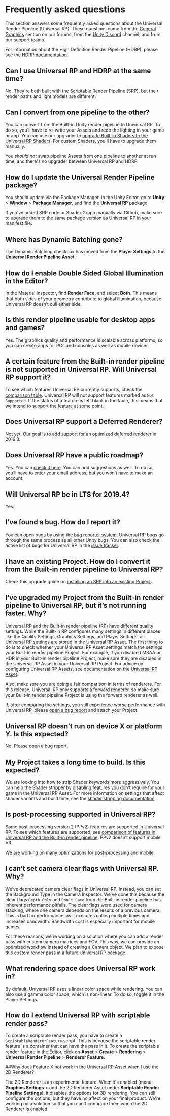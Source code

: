 # Frequently asked questions
This section answers some frequently asked questions about the Universal Render Pipeline (Universal RP). These questions come from the [General Graphics](https://forum.unity.com/forums/general-graphics.76/) section on our forums, from the [Unity Discord](https://discord.gg/unity) channel, and from our support teams.

For information about the High Definition Render Pipeline (HDRP), please see the [HDRP documentation](https://github.com/Unity-Technologies/ScriptableRenderPipeline/wiki/High-Definition-Render-Pipeline-overview).

## Can I use Universal RP and HDRP at the same time?
No. They're both built with the Scriptable Render Pipeline (SRP), but their render paths and light models are different.
## Can I convert from one pipeline to the other?
You can convert from the Built-in Unity render pipeline to Universal RP. To do so, you'll have to re-write your Assets and redo the lighting in your game or app. You can use our upgrader to [upgrade Built-in Shaders to the Universal RP Shaders](upgrading-your-shaders.md). For custom Shaders, you'll have to upgrade them manually. 

You _should not_ swap pipeline Assets from one pipeline to another at run time, and there's no upgrader between Universal RP and HDRP. 

## How do I update the Universal Render Pipeline package?
You should update via the Package Manager. In the Unity Editor, go to __Unity__ > __Window__ > __Package Manager__, and find the __Universal RP__ package.

If you’ve added SRP code or Shader Graph manually via Github, make sure to upgrade them to the same package version as Universal RP in your manifest file.


## Where has Dynamic Batching gone?

The Dynamic Batching checkbox has moved from the __Player Settings__ to the [__Universal Render Pipeline Asset__](universalrp-asset.md).

## How do I enable Double Sided Global Illumination in the Editor?

In the Material Inspector, find __Render Face__, and select __Both__. This means that both sides of your geometry contribute to global illumination, because Universal RP doesn’t cull either side.
## Is this render pipeline usable for desktop apps and games?

Yes. The graphics quality and performance is scalable across platforms, so you can create apps for PCs and consoles as well as mobile devices.


## A certain feature from the Built-in render pipeline is not supported in Universal RP. Will Universal RP support it?

To see which features Universal RP currently supports, check the [comparison table](universalrp-builtin-feature-comparison.md). 
Universal RP will not support features marked as `Not Supported`. If the status of a feature is left blank in the table, this means that we intend to support the feature at some point.


## Does Universal RP support a Deferred Renderer?
Not yet. Our goal is to add support for an optimized deferred renderer in 2019.3.
## Does Universal RP have a public roadmap?
Yes. You can [check it here](https://portal.productboard.com/8ufdwj59ehtmsvxenjumxo82/tabs/3-Universal-render-pipeline). You can add suggestions as well. To do so, you’ll have to enter your email address, but you won’t have to make an account.

## Will Universal RP be in LTS for 2019.4? 
Yes.

## I’ve found a bug. How do I report it?
You can open bugs by using the [bug reporter system](https://unity3d.com/unity/qa/bug-reporting). Universal RP bugs go through the same process as all other Unity bugs. You can also check the active list of bugs for Universal RP in the [issue tracker](https://issuetracker.unity3d.com/product/unity/issues?utf8=%E2%9C%93&package=2&unity_version=&status=1&category=&view=hottest). 

## I have an existing Project. How do I convert it from the Built-in render pipeline to Universal RP?
Check this upgrade guide on [installing an SRP into an existing Project](installing-universalrp-into-an-existing-project.md). 

## I’ve upgraded my Project from the Built-in render pipeline to Universal RP, but it’s not running faster. Why?

Universal RP and the Built-in render pipeline (RP) have different quality settings. While the Built-in RP configures many settings in different places like the Quality Settings, Graphics Settings, and Player Settings, all Universal RP settings are stored in the Universal RP Asset. The first thing to do is to check whether your Universal RP Asset settings match the settings your Built-in render pipeline Project. For example, if you disabled MSAA or HDR in your Built-in render pipeline Project, make sure they are disabled in the Universal RP Asset in your Universal RP Project. For advice on configuring Universal RP Assets, see documentation on the [Universal RP Asset](universalrp-asset.md).

Also, make sure you are doing a fair comparison in terms of renderers. For this release, Universal RP only supports a forward renderer, so make sure your Built-in render pipeline Project is using the forward renderer as well. 

If, after comparing the settings, you still experience worse performance with Universal RP, please [open a bug report](https://unity3d.com/unity/qa/bug-reporting) and attach your Project. 
## Universal RP doesn’t run on device X or platform Y. Is this expected?

No. Please [open a bug report](https://unity3d.com/unity/qa/bug-reporting). 

## My Project takes a long time to build. Is this expected?
We are looking into how to strip Shader keywords more aggressively. You can help the Shader stripper by disabling features you don’t require for your game in the Universal RP Asset. For more information on settings that affect shader variants and build time, see the [shader stripping documentation](shader-stripping.md). 

## Is post-processing supported in Universal RP?
Some post-processing version 2 (PPv2) features are supported in Universal RP. To see which features are supported, see [comparison of features in Universal RP and the Built-in render pipeline](universalrp-builtin-feature-comparison.md). PPv2 doesn’t support mobile VR.

We are working on many optimizations for post-processing and mobile. 

## I can’t set camera clear flags with Universal RP. Why?

We’ve deprecated camera clear flags in Universal RP. Instead, you can set the Background Type in the Camera Inspector. 
We’ve done this because the clear flags `Depth Only` and `Don’t Care` from the Built-in render pipeline has inherent performance pitfalls. The clear flags were used for camera stacking, where one camera depends on the results of a previous camera. This is bad for performance, as it executes culling multiple times and increases bandwidth. Bandwidth cost is especially important for mobile games.

For these reasons, we're working on a solution where you can add a render pass with custom camera matrices and FOV. This way, we can provide an optimized workflow instead of creating a Camera object. We plan to expose this custom render pass in a future Universal RP package.

## What rendering space does Universal RP work in?

By default, Universal RP uses a linear color space while rendering. You can also use a gamma color space, which is non-linear. To do so, toggle it in the Player Settings.

## How do I extend Universal RP with scriptable render pass?

To create a scriptable render pass, you have to create a `ScriptableRendererFeature` script. This is because the scriptable render feature is a container that can have the pass in it. To create the scriptable render feature in the Editor, click on **Asset** > **Create** > **Rendering** > **Universal Render Pipeline** > **Renderer Feature**.

##Why does Feature X not work in the Universal RP Asset when I use the 2D Renderer?

The 2D Renderer is an experimental feature. When it's enabled (menu: **Graphics Settings** > add the 2D Renderer Asset under **Scriptable Render Pipeline Settings**), it disables the options for 3D rendering. You can still configure the options, but they have no affect on your final product. We're working on a solution so that you can't configure them when the 2D Renderer is enabled.

